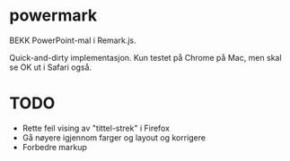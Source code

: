powermark
=========

BEKK PowerPoint-mal i Remark.js.

Quick-and-dirty implementasjon. Kun testet på Chrome på Mac, men skal se OK ut i Safari også.


TODO
====

- Rette feil vising av "tittel-strek" i Firefox
- Gå nøyere igjennom farger og layout og korrigere
- Forbedre markup

